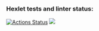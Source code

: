 ### Hexlet tests and linter status:
[![Actions Status](https://github.com/sodomova/java-project-61/workflows/hexlet-check/badge.svg)](https://github.com/sodomova/java-project-61/actions)
<a href="https://codeclimate.com/github/sodomova/java-project-61/maintainability"><img src="https://api.codeclimate.com/v1/badges/8bcf13d5bfa250f10b88/maintainability" /></a>
